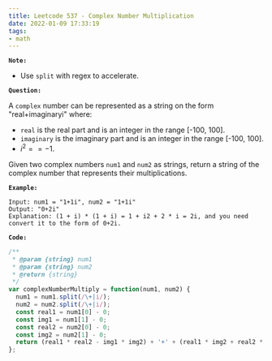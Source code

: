 ```yaml
---
title: Leetcode 537 - Complex Number Multiplication
date: 2022-01-09 17:33:19
tags:
- math
---
```

**`Note:`**
- Use `split` with regex to accelerate.

**`Question:`**

A `complex` number can be represented as a string on the form "real+imaginaryi" where:

- `real` is the real part and is an integer in the range [-100, 100].
- `imaginary` is the imaginary part and is an integer in the range [-100, 100].
- $i^2 == -1.$

Given two complex numbers `num1` and `num2` as strings, return a string of the complex number that represents their multiplications.

**`Example:`**
```
Input: num1 = "1+1i", num2 = "1+1i"
Output: "0+2i"
Explanation: (1 + i) * (1 + i) = 1 + i2 + 2 * i = 2i, and you need convert it to the form of 0+2i.
```

**`Code:`**
```javascript
/**
 * @param {string} num1
 * @param {string} num2
 * @return {string}
 */
var complexNumberMultiply = function(num1, num2) {
  num1 = num1.split(/\+|i/);
  num2 = num2.split(/\+|i/);
  const real1 = num1[0] - 0;
  const img1 = num1[1] - 0;
  const real2 = num2[0] - 0;
  const img2 = num2[1] - 0;
  return (real1 * real2 - img1 * img2) + '+' + (real1 * img2 + real2 * img1) + 'i';
};
```